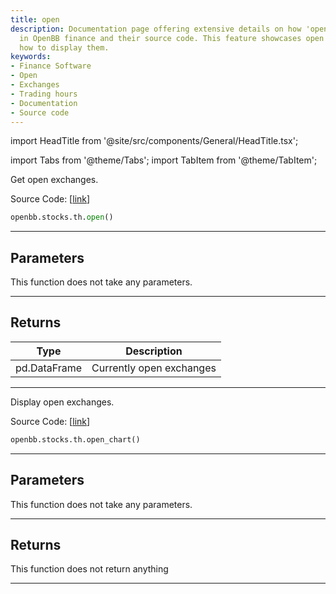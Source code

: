 ```yaml
---
title: open
description: Documentation page offering extensive details on how 'open' feature functions
  in OpenBB finance and their source code. This feature showcases open exchanges and
  how to display them.
keywords:
- Finance Software
- Open
- Exchanges
- Trading hours
- Documentation
- Source code
---
```


import HeadTitle from '@site/src/components/General/HeadTitle.tsx';

<HeadTitle title="stocks.th.open - Reference | OpenBB SDK Docs" />

import Tabs from '@theme/Tabs';
import TabItem from '@theme/TabItem';

<Tabs>
<TabItem value="model" label="Model" default>

Get open exchanges.

Source Code: [[link](https://github.com/OpenBB-finance/OpenBBTerminal/tree/main/openbb_terminal/stocks/tradinghours/bursa_model.py#L51)]

```python wordwrap
openbb.stocks.th.open()
```

---

## Parameters

This function does not take any parameters.

---

## Returns

| Type | Description |
| ---- | ----------- |
| pd.DataFrame | Currently open exchanges |
---



</TabItem>
<TabItem value="view" label="Chart">

Display open exchanges.

Source Code: [[link](https://github.com/OpenBB-finance/OpenBBTerminal/tree/main/openbb_terminal/stocks/tradinghours/bursa_view.py#L44)]

```python wordwrap
openbb.stocks.th.open_chart()
```

---

## Parameters

This function does not take any parameters.

---

## Returns

This function does not return anything

---



</TabItem>
</Tabs>
